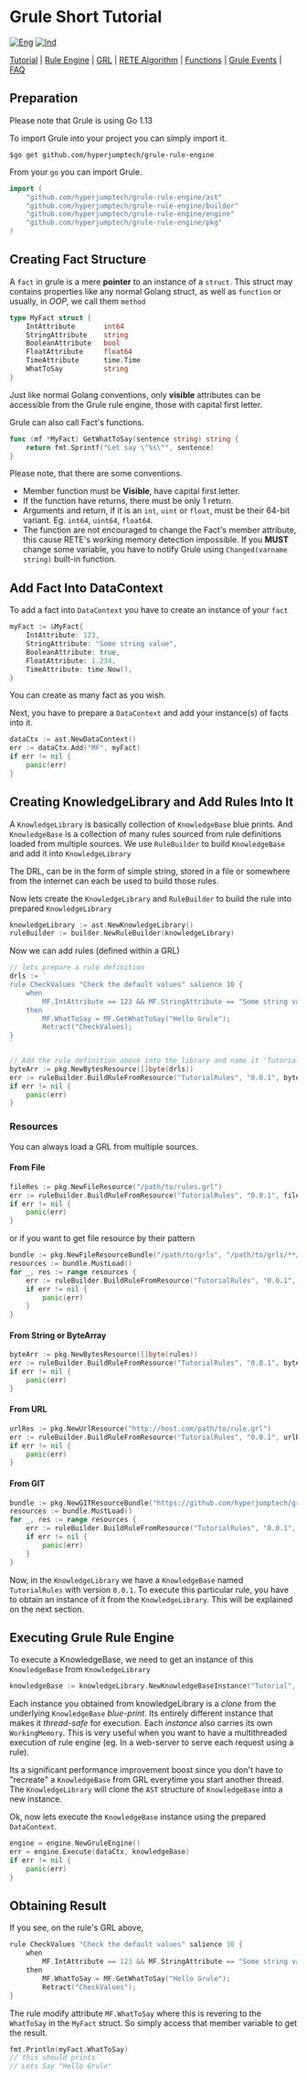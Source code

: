 # Grule Short Tutorial

[![Eng](https://github.com/gosquared/flags/blob/master/flags/flags/flat/24/United-Kingdom.png?raw=true)](Tutorial_en.md)
[![Ind](https://github.com/gosquared/flags/blob/master/flags/flags/flat/24/Indonesia.png?raw=true)](Tutorial_id.md)

[Tutorial](Tutorial_id.md) | [Rule Engine](RuleEngine_id.md) | [GRL](GRL_id.md) | [RETE Algorithm](RETE_id.md) | [Functions](Function_id.md) | [Grule Events](GruleEvent_id.md) | [FAQ](FAQ_id.md)

## Preparation

Please note that Grule is using Go 1.13

To import Grule into your project you can simply import it.

```text
$go get github.com/hyperjumptech/grule-rule-engine
```

From your `go` you can import Grule.

```go
import (
	"github.com/hyperjumptech/grule-rule-engine/ast"
	"github.com/hyperjumptech/grule-rule-engine/builder"
	"github.com/hyperjumptech/grule-rule-engine/engine"
	"github.com/hyperjumptech/grule-rule-engine/pkg"
) 
``` 

## Creating Fact Structure

A `fact` in grule is a mere **pointer** to an instance of a `struct`.
This struct may contains properties like any normal Golang struct, as well
as `function` or usually, in *OOP*, we call them `method`

```go
type MyFact struct {
    IntAttribute       int64
    StringAttribute    string
    BooleanAttribute   bool
    FloatAttribute     float64
    TimeAttribute      time.Time
    WhatToSay          string
}

```

Just like normal Golang conventions, only **visible** attributes can be accessible
from the Grule rule engine, those with capital first letter.

Grule can also call Fact's functions.

```go
func (mf *MyFact) GetWhatToSay(sentence string) string {
    return fmt.Sprintf("Let say \"%s\"", sentence)
}
```

Please note, that there are some conventions.

* Member function must be **Visible**, have capital first letter.
* If the function have returns, there must be only 1 return.
* Arguments and return, if it is an `int`, `uint` or `float`, must be their 64-bit variant. Eg. `int64`, `uint64`, `float64`.
* The function are not encouraged to change the Fact's member attribute, this cause RETE's working memory detection impossible.
If you **MUST** change some variable, you have to notify Grule using `Changed(varname string)` built-in function.

## Add Fact Into DataContext

To add a fact into `DataContext` you have to create an instance of your `fact`

```go
myFact := &MyFact{
    IntAttribute: 123,
    StringAttribute: "Some string value",
    BooleanAttribute: true,
    FloatAttribute: 1.234,
    TimeAttribute: time.Now(),
}
```

You can create as many fact as you wish.

Next, you have to prepare a `DataContext` and add your instance(s) of facts into it.

```go
dataCtx := ast.NewDataContext()
err := dataCtx.Add("MF", myFact)
if err != nil {
    panic(err)
}
```

## Creating KnowledgeLibrary and Add Rules Into It

A `KnowledgeLibrary` is basically collection of `KnowledgeBase` blue prints. 
And `KnowledgeBase` is a collection of many rules sourced from rule definitions
loaded from multiple sources.
We use `RuleBuilder` to build `KnowledgeBase` and add it into `KnowledgeLibrary`

The DRL, can be in the form of simple string, stored in a file or somewhere from the internet can each be
used to build those rules.

Now lets create the `KnowledgeLibrary` and `RuleBuilder` to build the rule into prepared `KnowledgeLibrary`

```go
knowledgeLibrary := ast.NewKnowledgeLibrary()
ruleBuilder := builder.NewRuleBuilder(knowledgeLibrary)
```

Now we can add rules (defined within a GRL)

```go
// lets prepare a rule definition
drls := `
rule CheckValues "Check the default values" salience 10 {
    when 
        MF.IntAttribute == 123 && MF.StringAttribute == "Some string value"
    then
        MF.WhatToSay = MF.GetWhatToSay("Hello Grule");
        Retract("CheckValues);
}
`

// Add the rule definition above into the library and name it 'TutorialRules'  version '0.0.1'
byteArr := pkg.NewBytesResource([]byte(drls))
err := ruleBuilder.BuildRuleFromResource("TutorialRules", "0.0.1", byteArr)
if err != nil {
    panic(err)
}
```

### Resources

You can always load a GRL from multiple sources.

#### From File

```go
fileRes := pkg.NewFileResource("/path/to/rules.grl")
err := ruleBuilder.BuildRuleFromResource("TutorialRules", "0.0.1", fileRes)
if err != nil {
    panic(err)
}
```

or if you want to get file resource by their pattern

```go
bundle := pkg.NewFileResourceBundle("/path/to/grls", "/path/to/grls/**/*.grl")
resources := bundle.MustLoad()
for _, res := range resources {
    err := ruleBuilder.BuildRuleFromResource("TutorialRules", "0.0.1", res)
    if err != nil {
        panic(err)
    }
}
```

#### From String or ByteArray

```go
byteArr := pkg.NewBytesResource([]byte(rules))
err := ruleBuilder.BuildRuleFromResource("TutorialRules", "0.0.1", byteArr)
if err != nil {
    panic(err)
}
```

#### From URL

```go
urlRes := pkg.NewUrlResource("http://host.com/path/to/rule.grl")
err := ruleBuilder.BuildRuleFromResource("TutorialRules", "0.0.1", urlRes)
if err != nil {
    panic(err)
}
```

#### From GIT

```go
bundle := pkg.NewGITResourceBundle("https://github.com/hyperjumptech/grule-rule-engine.git", "/**/*.grl")
resources := bundle.MustLoad()
for _, res := range resources {
    err := ruleBuilder.BuildRuleFromResource("TutorialRules", "0.0.1", res)
    if err != nil {
        panic(err)
    }
}
```

Now, in the `KnowledgeLibrary` we have a `KnowledgeBase` named `TutorialRules` with version `0.0.1`. To execute this particular rule, you have to obtain an instance of it from the `KnowledgeLibrary`. This will be explained on the next section.

## Executing Grule Rule Engine

To execute a KnowledgeBase, we need to get an instance of this `KnowledgeBase` from `KnowledgeLibrary` 

```go
knowledgeBase := knowledgeLibrary.NewKnowledgeBaseInstance("Tutorial", "0.0.1")
```

Each instance you obtained from knowledgeLibrary is a *clone* from the underlying `KnowledgeBase` *blue-print*. Its entirely different instance that makes it *thread-safe* for execution. Each *instance* also carries its own `WorkingMemory`. This is very useful when you want to have a multithreaded execution of rule engine (eg. In a web-server to serve each request using a rule).

Its a significant performance improvement boost since you don't have to "recreate" a `KnowledgeBase` from GRL everytime you start another thread. The `KnowledgeLibrary` will clone the `AST` structure of `KnowledgeBase` into a new instance.

Ok, now lets execute the `KnowledgeBase` instance using the prepared `DataContext`.

```go
engine = engine.NewGruleEngine()
err = engine.Execute(dataCtx, knowledgeBase)
if err != nil {
    panic(err)
}
```

## Obtaining Result

If you see, on the rule's GRL above,

```go
rule CheckValues "Check the default values" salience 10 {
    when 
        MF.IntAttribute == 123 && MF.StringAttribute == "Some string value"
    then
        MF.WhatToSay = MF.GetWhatToSay("Hello Grule");
        Retract("CheckValues");
}
```

The rule modify attribute `MF.WhatToSay` where this is revering to the `WhatToSay` in the
`MyFact` struct. So simply access that member variable to get the result.

```go
fmt.Println(myFact.WhatToSay)
// this should prints
// Lets Say "Hello Grule"
```
